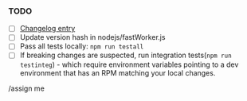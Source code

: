 ### TODO
- [ ] [Changelog entry](https://docs.gitlab.com/ee/development/changelog.html) 
- [ ] Update version hash in nodejs/fastWorker.js 
- [ ] Pass all tests locally: `npm run testall`
- [ ] If breaking changes are suspected, run integration tests(`npm run testinteg`) - which require environment variables pointing to a dev environment that has an RPM matching your local changes.

/assign me